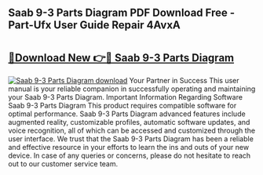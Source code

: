 ## Saab 9-3 Parts Diagram PDF Download Free - Part-Ufx User Guide Repair 4AvxA

# <h2><a href="http://dfp91f.blite.top/?on=Saab+9-3+Parts+Diagram">🔗Download New 👉🔴 Saab 9-3 Parts Diagram</a></h2>

[![Saab 9-3 Parts Diagram download](https://i.imgur.com/lujVjoI.png)](http://dfp91f.blite.top/?on=Saab+9-3+Parts+Diagram)
Your Partner in Success This user manual is your reliable companion in successfully operating and maintaining your Saab 9-3 Parts Diagram. Important Information Regarding Software Saab 9-3 Parts Diagram This product requires compatible software for optimal performance. Saab 9-3 Parts Diagram advanced features include augmented reality, customizable profiles, automatic software updates, and voice recognition, all of which can be accessed and customized through the user interface. We trust that the Saab 9-3 Parts Diagram has been a reliable and effective resource in your efforts to learn the ins and outs of your new device. In case of any queries or concerns, please do not hesitate to reach out to our customer service team.
